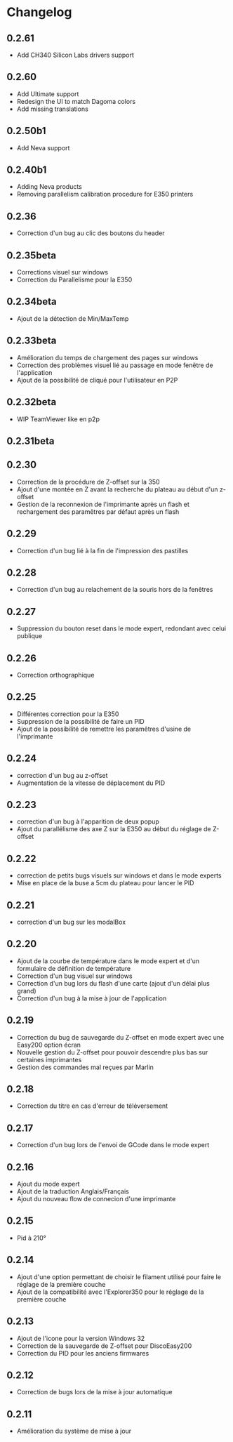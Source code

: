 # Changelog 

## 0.2.61
- Add CH340 Silicon Labs drivers support 

## 0.2.60
- Add Ultimate support
- Redesign the UI to match Dagoma colors
- Add missing translations

## 0.2.50b1
- Add Neva support

## 0.2.40b1
- Adding Neva products
- Removing parallelism calibration procedure for E350 printers

## 0.2.36
- Correction d'un bug au clic des boutons du header

## 0.2.35beta
- Corrections visuel sur windows
- Correction du Parallelisme pour la E350

## 0.2.34beta
- Ajout de la détection de Min/MaxTemp

## 0.2.33beta
- Amélioration du temps de chargement des pages sur windows
- Correction des problèmes visuel lié au passage en mode fenêtre de l'application
- Ajout de la possibilité de cliqué pour l'utilisateur en P2P

## 0.2.32beta
- WIP TeamViewer like en p2p

## 0.2.31beta

## 0.2.30
- Correction de la procédure de Z-offset sur la 350
- Ajout d'une montée en Z avant la recherche du plateau au début d'un z-offset
- Gestion de la reconnexion de l'imprimante après un flash et rechargement des paramêtres par défaut après un flash

## 0.2.29
- Correction d'un bug lié à la fin de l'impression des pastilles

## 0.2.28
- Correction d'un bug au relachement de la souris hors de la fenêtres

## 0.2.27
- Suppression du bouton reset dans le mode expert, redondant avec celui publique

## 0.2.26
- Correction orthographique

## 0.2.25
- Différentes correction pour la E350
- Suppression de la possibilité de faire un PID
- Ajout de la possibilité de remettre les paramêtres d'usine de l'imprimante

## 0.2.24
- correction d'un bug au z-offset
- Augmentation de la vitesse de déplacement du PID

## 0.2.23
- correction d'un bug à l'apparition de deux popup
- Ajout du parallélisme des axe Z sur la E350 au début du réglage de Z-offset

## 0.2.22
- correction de petits bugs visuels sur windows et dans le mode experts
- Mise en place de la buse a 5cm du plateau pour lancer le PID

## 0.2.21
- correction d'un bug sur les modalBox

## 0.2.20
- Ajout de la courbe de température dans le mode expert et d'un formulaire de définition de température
- Correction d'un bug visuel sur windows
- Correction d'un bug lors du flash d'une carte (ajout d'un délai plus grand)
- Correction d'un bug à la mise à jour de l'application

## 0.2.19
- Correction du bug de sauvegarde du Z-offset en mode expert avec une Easy200 option écran
- Nouvelle gestion du Z-offset pour pouvoir descendre plus bas sur certaines imprimantes
- Gestion des commandes mal reçues par Marlin

## 0.2.18
- Correction du titre en cas d'erreur de téléversement

## 0.2.17
- Correction d'un bug lors de l'envoi de GCode dans le mode expert

## 0.2.16
- Ajout du mode expert
- Ajout de la traduction Anglais/Français
- Ajout du nouveau flow de connecion d'une imprimante

## 0.2.15
- Pid à 210°

## 0.2.14
- Ajout d'une option permettant de choisir le filament utilisé pour faire le réglage de la première couche
- Ajout de la compatibilité avec l'Explorer350 pour le réglage de la première couche

## 0.2.13
- Ajout de l'icone pour la version Windows 32
- Correction de la sauvegarde de Z-offset pour DiscoEasy200
- Correction du PID pour les anciens firmwares

## 0.2.12
- Correction de bugs lors de la mise à jour automatique

## 0.2.11
- Amélioration du système de mise à jour

